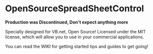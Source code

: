 # OpenSourceSpreadSheetControl

**Production was Discontinued, Don't expect anything more**

Specially designed for VB.net, Open Source! 
Licensed under the MIT license, which will allow you to use in your commercial applications. 

You can read the WIKI for getting started tips and guides to get going!



